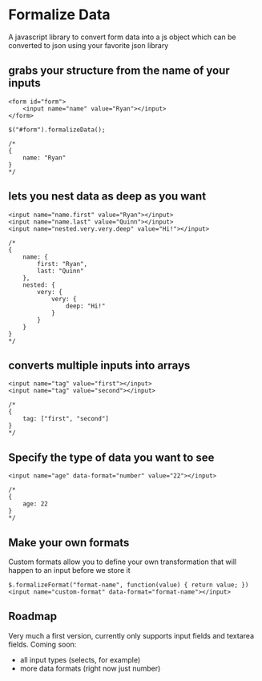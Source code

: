 # Formalize Data
A javascript library to convert form data into a js object which can be converted to json using your favorite json library

## grabs your structure from the name of your inputs
```
<form id="form">
	<input name="name" value="Ryan"></input>
</form>

$("#form").formalizeData();

/*
{
	name: "Ryan"
}
*/
```

## lets you nest data as deep as you want
```
<input name="name.first" value="Ryan"></input>
<input name="name.last" value="Quinn"></input>
<input name="nested.very.very.deep" value="Hi!"></input>

/*
{
	name: {
		first: "Ryan",
		last: "Quinn"
	},
	nested: {
		very: {
			very: {
				deep: "Hi!"
			}
		}
	}
}
*/
```

## converts multiple inputs into arrays
```
<input name="tag" value="first"></input>
<input name="tag" value="second"></input>

/*
{
	tag: ["first", "second"]
}
*/
```

## Specify the type of data you want to see
```
<input name="age" data-format="number" value="22"></input>

/*
{
	age: 22
}
*/
```

## Make your own formats
Custom formats allow you to define your own transformation that will happen to an input before we store it

```
$.formalizeFormat("format-name", function(value) { return value; })
<input name="custom-format" data-format="format-name"></input>
```

## Roadmap
Very much a first version, currently only supports input fields and textarea fields.  Coming soon:
 - all input types (selects, for example)
 - more data formats (right now just number)